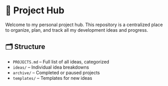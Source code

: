 # 🧠 Project Hub

Welcome to my personal project hub. This repository is a centralized place to organize, plan, and track all my development ideas and progress.

## 🗂 Structure
- `PROJECTS.md` – Full list of all ideas, categorized
- `ideas/` – Individual idea breakdowns
- `archive/` – Completed or paused projects
- `templates/` – Templates for new ideas
